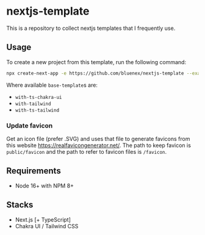 # nextjs-template

This is a repository to collect nextjs templates that I frequently use.

## Usage

To create a new project from this template, run the following command:

```sh
npx create-next-app -e https://github.com/bluenex/nextjs-template --example-path <base-template>
```

Where available `base-template`s are:

- `with-ts-chakra-ui`
- `with-tailwind`
- `with-ts-tailwind`

### Update favicon

Get an icon file (prefer .SVG) and uses that file to generate favicons from this website https://realfavicongenerator.net/. The path to keep favicon is `public/favicon` and the path to refer to favicon files is `/favicon`.

## Requirements

- Node 16+ with NPM 8+

## Stacks

- Next.js [+ TypeScript]
- Chakra UI / Tailwind CSS
